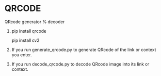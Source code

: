 # QRCODE
QRcode generator % decoder

1.  pip install qrcode
    
    pip install cv2

2.  If you run generate_qrcode.py to generate QRcode of the link or context you enter.
3.  If you run decode_qrcode.py to decode QRcode image into its link or context.
